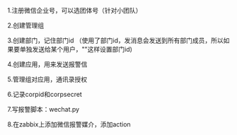 1.注册微信企业号，可以选团体号（针对小团队）

2.创建管理组

3.创建部门，记住部门id （使用了部门id，发消息会发送到所有部门成员，所以如果要单独发送给某个用户，""这样设置部门id)

4.创建应用，用来发送报警信

5.管理组对应用，通讯录授权

6.记录corpid和corpsecret

7.写报警脚本：wechat.py

8.在zabbix上添加微信报警媒介，添加action
